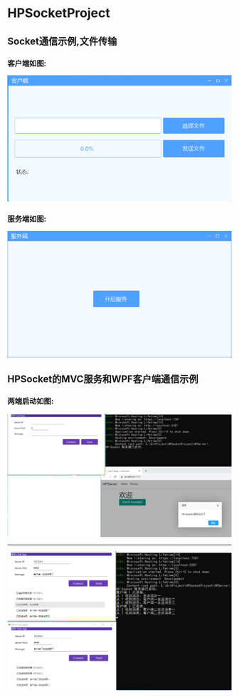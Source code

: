 # HPSocketProject

## Socket通信示例,文件传输

### 客户端如图:
![image](https://raw.githubusercontent.com/WuLex/UsefulPicture/main/socketimgs/client.png)
### 服务端如图:
![image](https://raw.githubusercontent.com/WuLex/UsefulPicture/main/socketimgs/server.png)

## HPSocket的MVC服务和WPF客户端通信示例

### 两端启动如图:
![image](https://raw.githubusercontent.com/WuLex/UsefulPicture/main/socketimgs/hpsocketone.png)

-----------------------------

![image](https://raw.githubusercontent.com/WuLex/UsefulPicture/main/socketimgs/hpsockettwo.png)
